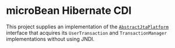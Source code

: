 # microBean Hibernate CDI

This project supplies an implementation of the
[`AbstractJtaPlatform`](https://github.com/hibernate/hibernate-orm/blob/master/hibernate-core/src/main/java/org/hibernate/engine/transaction/jta/platform/internal/AbstractJtaPlatform.java)
interface that acquires its `UserTransaction` and `TransactionManager`
implementations without using JNDI.
